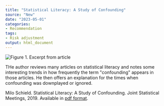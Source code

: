 ```yaml
---
title: "Statistical Literacy: A Study of Confounding"
source: "New"
date: "2023-05-01"
categories:
- Recommendation
tags:
- Risk adjustment
output: html_document
---
```


![Figure 1. Excerpt from article](http://www.pmean.com/new-images/23/teaching-confounding-01.png)

<div class="notes">

THe author reviews many articles on statistical literacy and notes some interesting trends in how frequently the term "confounding" appears in those articles. He then offers an explanation for the times when confounding was downplayed or ignored.

Milo Schield. Statistical Literacy: A Study of Confounding. Joint Statistical Meetings, 2019. Available in [pdf format][sch1].

[sch1]: http://www.statlit.org/pdf/2019-Schield-ASA.pdf

</div>
